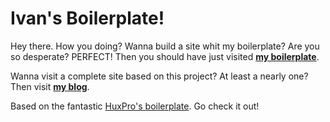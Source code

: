 # Ivan's Boilerplate!

Hey there. How you doing?
Wanna build a site whit my boilerplate? Are you so desperate? PERFECT!
Then you should have just visited <strong><a href="https://ivancristina.boilerplate.io/">my boilerplate</a></strong>.

Wanna visit a complete site based on this project? At least a nearly one? Then visit <strong><a href="https://ivancristina.github.io/">my blog</a></strong>.

Based on the fantastic <a href="https://github.com/Huxpro/huxblog-boilerplate">HuxPro's boilerplate</a>. Go check it out!
